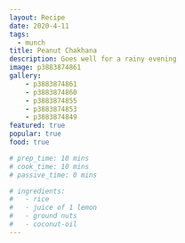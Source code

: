```yaml
---
layout: Recipe
date: 2020-4-11
tags:
  - munch
title: Peanut Chakhana
description: Goes well for a rainy evening
image: p3883874861
gallery:
    - p3883874861
    - p3883874860
    - p3883874855
    - p3883874853
    - p3883874849
featured: true
popular: true
food: true

# prep_time: 10 mins
# cook_time: 10 mins
# passive_time: 0 mins

# ingredients:
#   - rice
#   - juice of 1 lemon
#   - ground nuts
#   - coconut-oil
---
```





